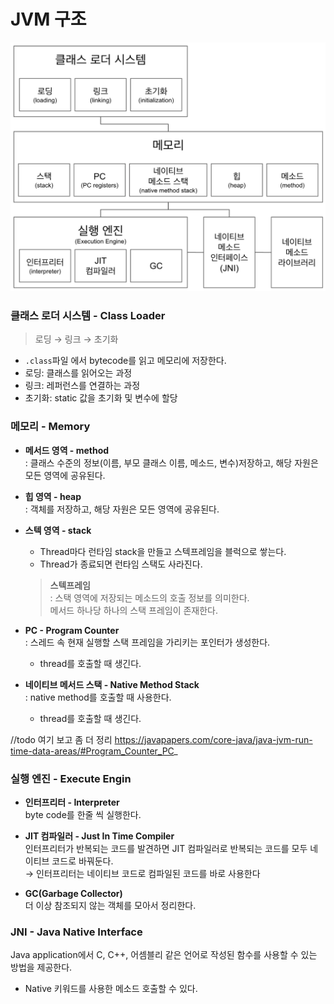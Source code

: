 # JVM 구조
<img width="600px" src="img/jvm-structore.png">

### 클래스 로더 시스템 - Class Loader
> 로딩 &rarr; 링크 &rarr; 초기화
- `.class`파일 에서 bytecode를 읽고 메모리에 저장한다.
- 로딩: 클래스를 읽어오는 과정
- 링크: 레퍼런스를 연결하는 과정
- 초기화: static 값을 초기화 및 변수에 할당

### 메모리 - Memory
- **메서드 영역 - method**  
  : 클래스 수준의 정보(이름, 부모 클래스 이름, 메소드, 변수)저장하고, 해당 자원은 모든 영역에 공유된다.

- **힙 영역 - heap**  
  : 객체를 저장하고, 해당 자원은 모든 영역에 공유된다.

- **스텍 영역 - stack**  
  - Thread마다 런타임 stack을 만들고 스텍프레임을 블럭으로 쌓는다.
  - Thread가 종료되면 런타임 스택도 사라진다.
  > **스텍프레임**  
  > : 스택 영역에 저장되는 메소드의 호출 정보를 의미한다.  
  > 메서드 하나당 하나의 스택 프레임이 존재한다.

- **PC - Program Counter**  
  : 스레드 속 현재 실행할 스택 프레임을 가리키는 포인터가 생성한다.
  - thread를 호출할 때 생긴다.

- **네이티브 메서드 스택 - Native Method Stack**  
  : native method를 호출할 때 사용한다.
  - thread를 호출할 때 생긴다.


//todo 여기 보고 좀 더 정리 https://javapapers.com/core-java/java-jvm-run-time-data-areas/#Program_Counter_PC_

### 실행 엔진 - Execute Engin
- **인터프리터 - Interpreter**  
  byte code를 한줄 씩 실행한다.

- **JIT 컴파일러 - Just In Time Compiler**  
  인터프리터가 반복되는 코드를 발견하면 JIT 컴파일러로 반복되는 코드를 모두 네이티브 코드로 바꿔둔다.   
  &rarr; 인터프리터는 네이티브 코드로 컴파일된 코드를 바로 사용한다

- **GC(Garbage Collector)**  
  더 이상 참조되지 않는 객체를 모아서 정리한다.

### JNI - Java Native Interface
Java application에서 C, C++, 어셈블리 같은 언어로 작성된 함수를 사용할 수 있는 방법을 제공한다.
- Native 키워드를 사용한 메소드 호출할 수 있다.
